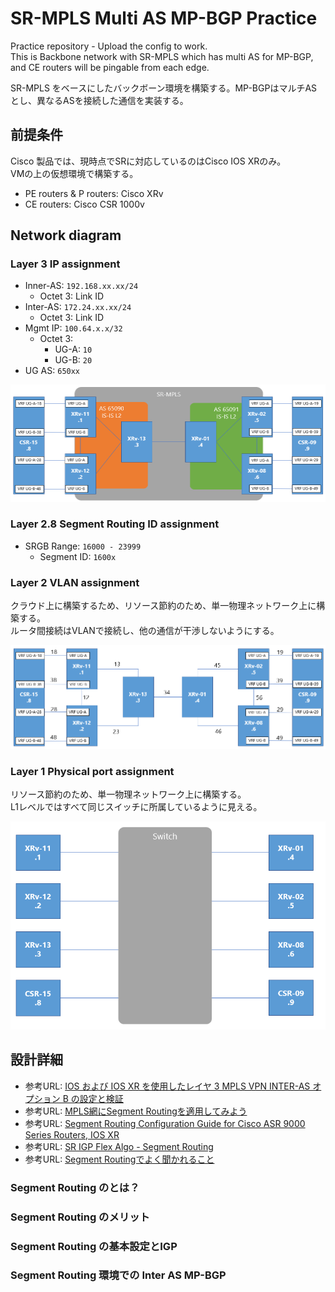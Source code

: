 # SR-MPLS Multi AS MP-BGP Practice
Practice repository - Upload the config to work.\
This is Backbone network with SR-MPLS which has multi AS for MP-BGP, and CE routers will be pingable from each edge. 

SR-MPLS をベースにしたバックボーン環境を構築する。MP-BGPはマルチASとし、異なるASを接続した通信を実装する。

## 前提条件
Cisco 製品では、現時点でSRに対応しているのはCisco IOS XRのみ。\
VMの上の仮想環境で構築する。
* PE routers & P routers: Cisco XRv
* CE routers: Cisco CSR 1000v

## Network diagram
### Layer 3 IP assignment
* Inner-AS: ```192.168.xx.xx/24```
  * Octet 3: Link ID
* Inter-AS: ```172.24.xx.xx/24```
  * Octet 3: Link ID
* Mgmt IP: ```100.64.x.x/32```
  * Octet 3: 
    * UG-A: ```10```
    * UG-B: ```20```
* UG AS: ```650xx```

![L3NWD](./L3NWD_SRMPLSv2.PNG)

### Layer 2.8 Segment Routing ID assignment
* SRGB Range: ```16000 - 23999```
  * Segment ID: ```1600x```


### Layer 2 VLAN assignment
クラウド上に構築するため、リソース節約のため、単一物理ネットワーク上に構築する。\
ルータ間接続はVLANで接続し、他の通信が干渉しないようにする。

![L2NWD](./L2NWD_SRMPLSv2.PNG)

### Layer 1 Physical port assignment
リソース節約のため、単一物理ネットワーク上に構築する。\
L1レベルではすべて同じスイッチに所属しているように見える。

![L1NWD](./L1NWD_SRMPLS.PNG)

## 設計詳細

* 参考URL: [IOS および IOS XR を使用したレイヤ 3 MPLS VPN INTER-AS オプション B の設定と検証](https://www.cisco.com/c/ja_jp/support/docs/multiprotocol-label-switching-mpls/mpls/200557-Configuration-and-Verification-of-Layer.html)
* 参考URL: [MPLS網にSegment Routingを適用してみよう](https://www.netone.co.jp/knowledge-center/blog-column/knowledge_takumi_175/)
* 参考URL: [Segment Routing Configuration Guide for Cisco ASR 9000 Series Routers, IOS XR](https://www.cisco.com/c/en/us/td/docs/routers/asr9000/software/segment-routing/configuration/guide/b-seg-routing-cg-asr9k.html)
* 参考URL: [SR IGP Flex Algo - Segment Routing](https://www.segment-routing.net/images/sr-igp-flex-algo-rev4b-km1.pdf)
* 参考URL: [Segment Routingでよく聞かれること](https://note.com/ka_summary/n/n6ba56050774f)


### Segment Routing のとは？

### Segment Routing のメリット

### Segment Routing の基本設定とIGP

### Segment Routing 環境での Inter AS MP-BGP


